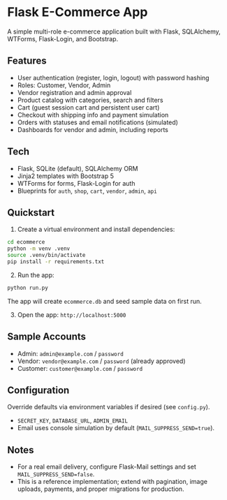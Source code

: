 # Flask E-Commerce App

A simple multi-role e-commerce application built with Flask, SQLAlchemy, WTForms, Flask-Login, and Bootstrap.

## Features
- User authentication (register, login, logout) with password hashing
- Roles: Customer, Vendor, Admin
- Vendor registration and admin approval
- Product catalog with categories, search and filters
- Cart (guest session cart and persistent user cart)
- Checkout with shipping info and payment simulation
- Orders with statuses and email notifications (simulated)
- Dashboards for vendor and admin, including reports

## Tech
- Flask, SQLite (default), SQLAlchemy ORM
- Jinja2 templates with Bootstrap 5
- WTForms for forms, Flask-Login for auth
- Blueprints for `auth`, `shop`, `cart`, `vendor`, `admin`, `api`

## Quickstart

1. Create a virtual environment and install dependencies:
```bash
cd ecommerce
python -m venv .venv
source .venv/bin/activate
pip install -r requirements.txt
```

2. Run the app:
```bash
python run.py
```
The app will create `ecommerce.db` and seed sample data on first run.

3. Open the app: `http://localhost:5000`

## Sample Accounts
- Admin: `admin@example.com` / `password`
- Vendor: `vendor@example.com` / `password` (already approved)
- Customer: `customer@example.com` / `password`

## Configuration
Override defaults via environment variables if desired (see `config.py`).
- `SECRET_KEY`, `DATABASE_URL`, `ADMIN_EMAIL`
- Email uses console simulation by default (`MAIL_SUPPRESS_SEND=true`).

## Notes
- For a real email delivery, configure Flask-Mail settings and set `MAIL_SUPPRESS_SEND=false`.
- This is a reference implementation; extend with pagination, image uploads, payments, and proper migrations for production.